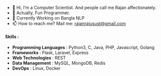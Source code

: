 - 👋 Hi, I’m a Computer Scientist. And people call me Rajan affectionately.
- 👀 Actually, Fun Programmer.
- 🌱 Currently Working on Bangla NLP 
- 📫 How to reach me? Mail me: rajanrajusust@gmail.com


#### Skills :
- **Programming Languages** :  Python3, C, Java, PHP, Javascript, Golang
- **Frameworks** : Flask, Laravel, Express
- **Web Technologies** : REST
- **Data Management** : MySQL, MongoDB, Redis
- **DevOps** : Linux, Docker
<!---
Rajan-sust/Rajan-sust is a ✨ special ✨ repository because its `README.md` (this file) appears on your GitHub profile.
You can click the Preview link to take a look at your changes.
--->
